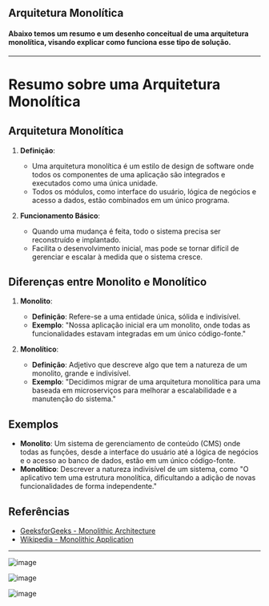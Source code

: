 ## Arquitetura Monolítica

#### Abaixo temos um resumo e um desenho conceitual de uma arquitetura monolítica, visando explicar como funciona esse tipo de solução.

---

# Resumo sobre uma Arquitetura Monolítica

## Arquitetura Monolítica

1. **Definição**:
   - Uma arquitetura monolítica é um estilo de design de software onde todos os componentes de uma aplicação são integrados e executados como uma única unidade.
   - Todos os módulos, como interface do usuário, lógica de negócios e acesso a dados, estão combinados em um único programa.

2. **Funcionamento Básico**:
   - Quando uma mudança é feita, todo o sistema precisa ser reconstruído e implantado.
   - Facilita o desenvolvimento inicial, mas pode se tornar difícil de gerenciar e escalar à medida que o sistema cresce.

## Diferenças entre Monolito e Monolítico

1. **Monolito**:
   - **Definição**: Refere-se a uma entidade única, sólida e indivisível.
   - **Exemplo**: "Nossa aplicação inicial era um monolito, onde todas as funcionalidades estavam integradas em um único código-fonte."

2. **Monolítico**:
   - **Definição**: Adjetivo que descreve algo que tem a natureza de um monolito, grande e indivisível.
   - **Exemplo**: "Decidimos migrar de uma arquitetura monolítica para uma baseada em microserviços para melhorar a escalabilidade e a manutenção do sistema."

## Exemplos

- **Monolito**: Um sistema de gerenciamento de conteúdo (CMS) onde todas as funções, desde a interface do usuário até a lógica de negócios e o acesso ao banco de dados, estão em um único código-fonte.
- **Monolítico**: Descrever a natureza indivisível de um sistema, como "O aplicativo tem uma estrutura monolítica, dificultando a adição de novas funcionalidades de forma independente."

## Referências

- [GeeksforGeeks - Monolithic Architecture](https://www.geeksforgeeks.org/monolithic-architecture/)
- [Wikipedia - Monolithic Application](https://en.wikipedia.org/wiki/Monolithic_application)

---

![image](https://github.com/user-attachments/assets/d5f77299-6d3e-4338-9879-59d83c5d1ecf)

![image](https://github.com/user-attachments/assets/6f1882d3-d4ae-4411-8d51-e98c4eeeeb82)

![image](https://github.com/user-attachments/assets/c8210bcb-041f-4225-a727-5d0c6edcfd76)


